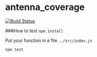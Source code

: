 # antenna_coverage

[![Build Status](https://travis-ci.org/linababenko/antenna_coverage.svg?branch=master)](https://travis-ci.org/linababenko/antenna_coverage)

###How to test
`npm install`

Put your function in a file `../src/index.js`

`npm test`

